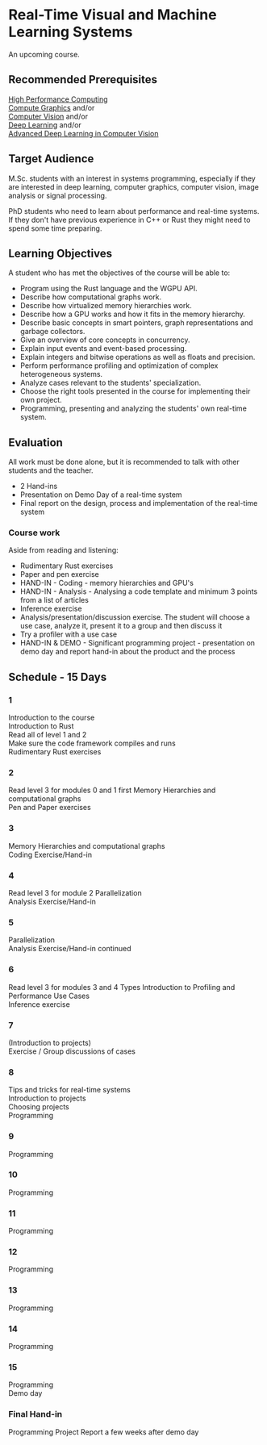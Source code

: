# Real-Time Visual and Machine Learning Systems

An upcoming course.

## Recommended Prerequisites
[High Performance Computing](https://kurser.dtu.dk/course/2023-2024/02614)  
[Compute Graphics](https://kurser.dtu.dk/course/02561) and/or  
[Computer Vision](https://kurser.dtu.dk/course/2023-2024/02504) and/or  
[Deep Learning](https://kurser.dtu.dk/course/02456) and/or  
[Advanced Deep Learning in Computer Vision](https://kurser.dtu.dk/course/2023-2024/02501)

## Target Audience

M.Sc. students with an interest in systems programming, especially if they are
interested in deep learning, computer graphics, computer vision, image analysis or signal processing.

PhD students who need to learn about performance and real-time systems. If they don't have previous
experience in C++ or Rust they might need to spend some time preparing.

## Learning Objectives

A student who has met the objectives of the course will be able to:

* Program using the Rust language and the WGPU API.
* Describe how computational graphs work.
* Describe how virtualized memory hierarchies work.
* Describe how a GPU works and how it fits in the memory hierarchy.
* Describe basic concepts in smart pointers, graph representations and garbage collectors.
* Give an overview of core concepts in concurrency.
* Explain input events and event-based processing.
* Explain integers and bitwise operations as well as floats and precision.
* Perform performance profiling and optimization of complex heterogeneous systems.
* Analyze cases relevant to the students' specialization.
* Choose the right tools presented in the course for implementing their own project.
* Programming, presenting and analyzing the students' own real-time system.

## Evaluation
All work must be done alone, but it is recommended to talk with other students and the teacher.

* 2 Hand-ins
* Presentation on Demo Day of a real-time system
* Final report on the design, process and implementation of the real-time system

### Course work
Aside from reading and listening:  

* Rudimentary Rust exercises
* Paper and pen exercise
* HAND-IN - Coding - memory hierarchies and GPU's
* HAND-IN - Analysis - Analysing a code template and minimum 3 points from a list of articles
* Inference exercise
* Analysis/presentation/discussion exercise. The student will choose a use case,
analyze it, present it to a group and then discuss it  
* Try a profiler with a use case
* HAND-IN & DEMO - Significant programming project - presentation on demo day
and report hand-in about the product and the process

## Schedule - 15 Days

### 1
Introduction to the course  
Introduction to Rust  
Read all of level 1 and 2  
Make sure the code framework compiles and runs  
Rudimentary Rust exercises

### 2
Read level 3 for modules 0 and 1 first
Memory Hierarchies and computational graphs  
Pen and Paper exercises

### 3
Memory Hierarchies and computational graphs  
Coding Exercise/Hand-in

### 4
Read level 3 for module 2
Parallelization  
Analysis Exercise/Hand-in

### 5
Parallelization  
Analysis Exercise/Hand-in continued

### 6
Read level 3 for modules 3 and 4
Types
Introduction to Profiling and Performance Use Cases  
Inference exercise

### 7
(Introduction to projects)  
Exercise / Group discussions of cases

### 8
Tips and tricks for real-time systems  
Introduction to projects  
Choosing projects  
Programming  

### 9
Programming

### 10
Programming

### 11
Programming  

### 12
Programming  

### 13
Programming  

### 14
Programming  

### 15
Programming  
Demo day  

### Final Hand-in
Programming Project Report a few weeks after demo day